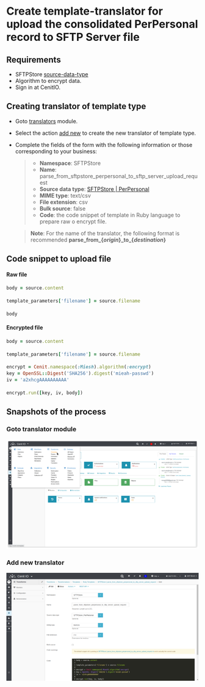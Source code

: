# Create template-translator for upload the consolidated PerPersonal record to SFTP Server file

## Requirements

* SFTPStore [source-data-type](data-types/SFTPStore-PerPersonal.md)
* Algorithm to encrypt data.[<i class="fa fa-external-link" aria-hidden="true"></i>](algorithms/miesh-encrypt.md)
* Sign in at CenitIO.[<i class="fa fa-external-link" aria-hidden="true"></i>](https://cenit.io/users/sign_in)

## Creating translator of template type

* Goto [translators](https://cenit.io/template) module.
* Select the action [add new](https://cenit.io/template/new) to create the new translator of template type.
* Complete the fields of the form with the following information or those corresponding to your business:

    >- **Namespace**: SFTPStore
    >- **Name**: parse_from_sftpstore_perpersonal_to_sftp_server_upload_request
    >- **Source data type**: [SFTPStore | PerPersonal](data-types/SFTPStore-PerPersonal.md)
    >- **MIME type**: text/csv
    >- **File extension**: csv
    >- **Bulk source**: false
    >- **Code**: the code snippet of template in Ruby language to prepare raw o encrypt file.

    > **Note**: For the name of the translator, the following format is recommended **parse_from\_\{*origin*\}\_to\_\{*destination*\}**

## Code snippet to upload file

<!-- tabs:start -->

#### **Raw file**

```ruby
body = source.content

template_parameters['filename'] = source.filename

body
```

#### **Encrypted file**

```ruby
body = source.content

template_parameters['filename'] = source.filename

encrypt = Cenit.namespace(:Miesh).algorithm(:encrypt)
key = OpenSSL::Digest('SHA256').digest('mieah-passwd')
iv = 'a2xhcgAAAAAAAAAA'

encrypt.run([key, iv, body])
```

<!-- tabs:end -->

## Snapshots of the process

### Goto translator module

   ![](../assets/snapshots/common-trans/snapshots-003.png)
    
### Add new translator

   ![](../assets/snapshots/sftp-store-trans/snapshots-003.png)
   

